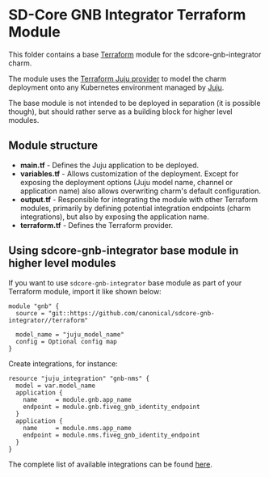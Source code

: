 # SD-Core GNB Integrator Terraform Module

This folder contains a base [Terraform][Terraform] module for the sdcore-gnb-integrator charm.

The module uses the [Terraform Juju provider][Terraform Juju provider] to model the charm
deployment onto any Kubernetes environment managed by [Juju][Juju].

The base module is not intended to be deployed in separation (it is possible though), but should
rather serve as a building block for higher level modules.

## Module structure

- **main.tf** - Defines the Juju application to be deployed.
- **variables.tf** - Allows customization of the deployment. Except for exposing the deployment
  options (Juju model name, channel or application name) also allows overwriting charm's default
  configuration.
- **output.tf** - Responsible for integrating the module with other Terraform modules, primarily
  by defining potential integration endpoints (charm integrations), but also by exposing
  the application name.
- **terraform.tf** - Defines the Terraform provider.

## Using sdcore-gnb-integrator base module in higher level modules

If you want to use `sdcore-gnb-integrator` base module as part of your Terraform module, import it
like shown below:

```text
module "gnb" {
  source = "git::https://github.com/canonical/sdcore-gnb-integrator//terraform"

  model_name = "juju_model_name"
  config = Optional config map
}
```

Create integrations, for instance:

```text
resource "juju_integration" "gnb-nms" {
  model = var.model_name
  application {
    name     = module.gnb.app_name
    endpoint = module.gnb.fiveg_gnb_identity_endpoint
  }
  application {
    name     = module.nms.app_name
    endpoint = module.nms.fiveg_gnb_identity_endpoint
  }
}
```

The complete list of available integrations can be found [here][gnb-integrator-integrations].

[Terraform]: https://www.terraform.io/
[Terraform Juju provider]: https://registry.terraform.io/providers/juju/juju/latest
[Juju]: https://juju.is
[gnb-integrator-integrations]: https://charmhub.io/sdcore-gnb-integrator/integrations

